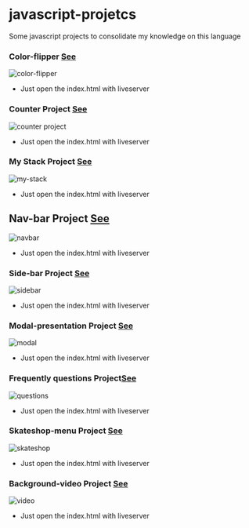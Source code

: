 # javascript-projetcs
Some javascript projects to consolidate my knowledge on this language

### Color-flipper [See](/collor-flipper)
![color-flipper](https://user-images.githubusercontent.com/69260226/140983042-97c69cc7-3756-4a44-9163-d5980fe52439.png)
 - Just open the index.html with liveserver


### Counter Project [See](/counter-project)
![counter project](https://user-images.githubusercontent.com/69260226/140988885-1d69dca8-efb3-46fa-9f4d-e4310e1402a7.png)
- Just open the index.html with liveserver

### My Stack Project [See](/my-stack)
![my-stack](https://user-images.githubusercontent.com/69260226/141014129-010eb86b-7432-4992-a745-2b083c2af14d.png)
- Just open the index.html with liveserver
## Nav-bar Project [See](/nav-bar)
![navbar](https://user-images.githubusercontent.com/69260226/141141007-281bf142-81ac-47f9-9f1a-a7277754992c.png)
- Just open the index.html with liveserver

### Side-bar Project [See](/side-bar)
![sidebar](https://user-images.githubusercontent.com/69260226/141141524-a48bd02d-adf8-47d2-b9b7-3e25b4264b23.png)
- Just open the index.html with liveserver

### Modal-presentation Project [See](/modal-presentation)
![modal](https://user-images.githubusercontent.com/69260226/141149092-f6f7ba65-1842-4b92-a055-e9b56d6e0bd2.png)
- Just open the index.html with liveserver

### Frequently questions Project[See](/questions-project)
![questions](https://user-images.githubusercontent.com/69260226/141479026-bea7f243-c45e-4847-aa55-3f4856252e69.png)
- Just open the index.html with liveserver

### Skateshop-menu Project [See](/skateshop-menu)
![skateshop](https://user-images.githubusercontent.com/69260226/141516745-9d0eb5cc-6c8c-4c0e-b386-daa1ed195384.png)
- Just open the index.html with liveserver


### Background-video Project [See](/video-background)
![video](https://user-images.githubusercontent.com/69260226/141538164-809bce88-e492-46d0-b8d5-a67877eb5b86.png)
- Just open the index.html with liveserver
